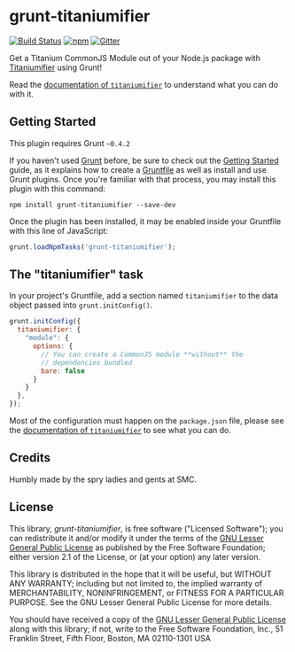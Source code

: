 grunt-titaniumifier
===================

[![Build Status](https://img.shields.io/travis/smclab/grunt-titaniumifier.svg?style=flat-square)](https://travis-ci.org/smclab/grunt-titaniumifier)
[![npm](https://img.shields.io/npm/v/grunt-titaniumifier.svg?style=flat-square)](https://www.npmjs.com/package/grunt-titaniumifier)
[![Gitter](https://img.shields.io/badge/GITTER-Join%20chat%20%E2%86%92-1DCE73.svg?style=flat-square)](https://gitter.im/smclab/titaniumifier?utm_source=badge&utm_medium=badge&utm_campaign=pr-badge&utm_content=badge)

Get a Titanium CommonJS Module out of your Node.js package with [Titaniumifier](https://github.com/smclab/titaniumifier) using Grunt!

Read the [documentation of `titaniumifier`][wiki] to understand what you can do with it.


Getting Started
---------------

This plugin requires Grunt `~0.4.2`

If you haven't used [Grunt](http://gruntjs.com/) before, be sure to check out the [Getting Started](http://gruntjs.com/getting-started) guide, as it explains how to create a [Gruntfile](http://gruntjs.com/sample-gruntfile) as well as install and use Grunt plugins. Once you're familiar with that process, you may install this plugin with this command:

```shell
npm install grunt-titaniumifier --save-dev
```

Once the plugin has been installed, it may be enabled inside your Gruntfile with this line of JavaScript:

```js
grunt.loadNpmTasks('grunt-titaniumifier');
```

The "titaniumifier" task
------------------------

In your project's Gruntfile, add a section named `titaniumifier` to the data object passed into `grunt.initConfig()`.

```js
grunt.initConfig({
  titaniumifier: {
    "module": {
      options: {
        // You can create a CommonJS module **without** the
        // dependencies bundled
        bare: false
      }
    }
  },
});
```

Most of the configuration must happen on the `package.json` file, please see the [documentation of `titaniumifier`][wiki] to see what you can do.

[wiki]: https://github.com/smclab/titaniumifier/wiki

Credits
-------

Humbly made by the spry ladies and gents at SMC.


License
-------

This library, *grunt-titaniumifier*, is free software ("Licensed Software"); you can
redistribute it and/or modify it under the terms of the [GNU Lesser General
Public License](http://www.gnu.org/licenses/lgpl-2.1.html) as published by the
Free Software Foundation; either version 2.1 of the License, or (at your
option) any later version.

This library is distributed in the hope that it will be useful, but WITHOUT ANY
WARRANTY; including but not limited to, the implied warranty of MERCHANTABILITY,
NONINFRINGEMENT, or FITNESS FOR A PARTICULAR PURPOSE. See the GNU Lesser General
Public License for more details.

You should have received a copy of the [GNU Lesser General Public
License](http://www.gnu.org/licenses/lgpl-2.1.html) along with this library; if
not, write to the Free Software Foundation, Inc., 51 Franklin Street, Fifth
Floor, Boston, MA 02110-1301 USA
